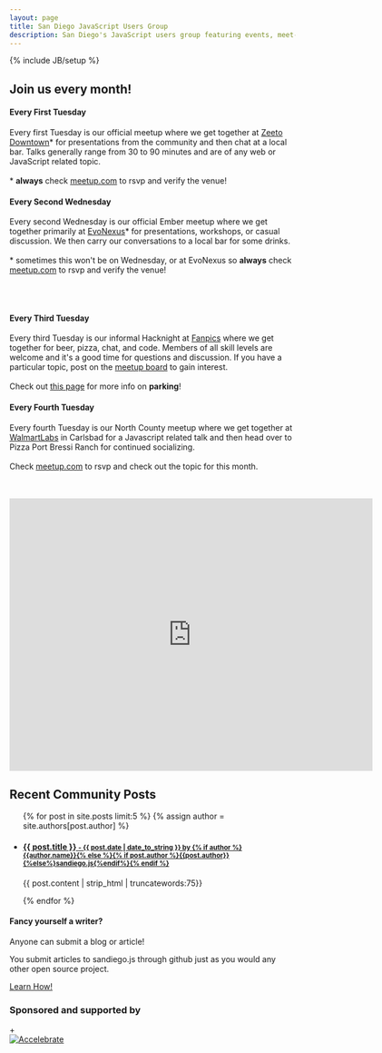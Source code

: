 ```yaml
---
layout: page
title: San Diego JavaScript Users Group
description: San Diego's JavaScript users group featuring events, meet-ups, education, support and job postings.
---
```

{% include JB/setup %}

<h2 class="center"> Join us every month!</h2>

<div class="row">
  <div class="span6">
    <h4>Every First Tuesday</h4>
    <p>
      Every first Tuesday is our official meetup where we get together at <a href="https://www.google.com/maps?f=q&hl=en&q=925+B+St.+Floor+5,+San+Diego,+CA,+us">Zeeto Downtown</a>* for presentations from the community and then chat at a local bar. Talks generally range from 30 to 90 minutes and are of any web or JavaScript related topic.<br><br>
      * <strong>always</strong> check <a href="http://www.meetup.com/sandiegojs/">meetup.com</a> to rsvp and verify the venue!
    </p>
  </div>
  <div class="span6">
    <h4>Every Second Wednesday</h4>
    <p>
      Every second Wednesday is our official Ember meetup where we get together primarily at <a href="https://www.commnexus.org/incubator/">EvoNexus</a>* for presentations, workshops, or casual discussion. We then carry our conversations to a local bar for some drinks. <br><br>
      * sometimes this won't be on Wednesday, or at EvoNexus so <strong>always</strong> check <a href="http://www.meetup.com/sandiegojs/">meetup.com</a> to rsvp and verify the venue!
    </p>
  </div>
</div><br><br>

<div class="row">
  <div class="span6">
    <h4>Every Third Tuesday</h4>
    <p>
      Every third Tuesday is our informal Hacknight at <a href="https://www.fanpics.com/">Fanpics</a> where we get together for beer, pizza, chat, and code. Members of all skill levels are welcome and it's a good time for questions and discussion. If you have a particular topic, post on the <a href="http://www.meetup.com/sandiegojs/">meetup board</a> to gain interest.<br><br>
      Check out <a href="{{BASE_PATH}}/hacknight.html">this page</a> for more info on <b>parking</b>!
    </p>
  </div>
  <div class="span6">
    <h4>Every Fourth Tuesday</h4>
    <p>
      Every fourth Tuesday is our North County meetup where we get together at <a href="http://www.walmartlabs.com/">WalmartLabs</a> in Carlsbad for a Javascript related talk and then head over to Pizza Port Bressi Ranch for continued socializing.<br><br>
      Check <a href="http://www.meetup.com/sandiegojs/">meetup.com</a> to rsvp and check out the topic for this month.
    </p>
  </div>
</div><br><br>

<div class="row">
  <div class="span8 offset2">
    <iframe src="https://www.google.com/maps/d/u/0/embed?mid=zlaLaBtLkfdE.kol3M-fO9JAA" width="640" height="480" frameborder="0" style="border:0;"></iframe>
  </div>
</div>

<div class="page-divider"></div>

<div class="row">
  <div class="span8">
    <h2>Recent Community Posts</h2>
    <ul class="posts">
      {% for post in site.posts limit:5 %}
      {% assign author = site.authors[post.author] %}
      <li>
      <div>
        <a href="{{ BASE_PATH }}{{ post.url }}"><h4>{{ post.title }}
          <small> - {{ post.date | date_to_string }} by {% if author %}{{author.name}}{% else %}{% if post.author %}{{post.author}}{%else%}sandiego.js{%endif%}{% endif %}</small>
          </h4>
        </a>
        <div class="post-content">
          <p>{{ post.content | strip_html | truncatewords:75}}</p>
        </div>
      </div>
      </li>
      {% endfor %}
    </ul>
  </div>
  <div class="span4">
    <div class="well">
      <h4>Fancy yourself a writer?</h4>
      <p>
        Anyone can submit a blog or article!
      </p>
      <p>
        You submit articles to sandiego.js through github just as you would any other open source project.
      </p>
      <p>
        <a href="github.html">Learn How!</a>
      </p>
    </div>
  </div>
</div>

<div class="page-divider"></div>

### Sponsored and supported by

<div class="b-sponsors">
  <div class="row">    +<!-- </div> -->
    <div class="span4">
      <a href="https://www.accelebrate.com/training/reactjs-es6">
        <img src="{{ASSET_PATH}}/img/sponsors/accelebrate.jpg" alt="Accelebrate" class="logo logo-accelebrate"></a>
    </div>
  </div>
</div>

[meetup]: http://www.meetup.com/sandiegojs/ "Meetup.com page"
[github]: https://github.com/sandiegojs/sandiegojs.github.com "Sandiego.js Github site"
[issues]: https://github.com/sandiegojs/sandiegojs.github.com/issues "Sandiego.js issue tracker"
[3rdspace]: http://3rdspace.co/ "3rdSpace"
